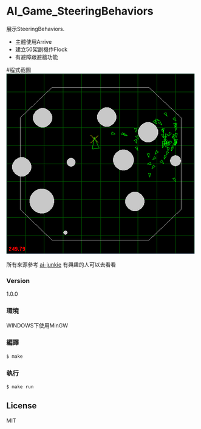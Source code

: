 # AI_Game_SteeringBehaviors 

展示SteeringBehaviors.

  - 主體使用Arrive
  - 建立50架副機作Flock
  - 有避障跟避牆功能

#程式截圖
![](https://raw.githubusercontent.com/neohung/AI_Game_SteeringBehaviors/master/screensnap.png "程式截圖")

所有來源參考 [ai-junkie] 有興趣的人可以去看看

### Version
1.0.0

### 環境

WINDOWS下使用MinGW

### 編譯

```sh
$ make
```
### 執行

```sh
$ make run
```
License
----
MIT

[ai-junkie]:http://www.ai-junkie.com/